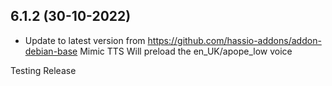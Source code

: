 
## 6.1.2 (30-10-2022)
- Update to latest version from https://github.com/hassio-addons/addon-debian-base
Mimic TTS Will preload the en_UK/apope_low voice

Testing Release
